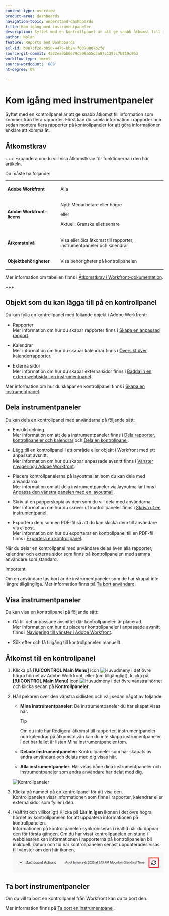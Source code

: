 ```yaml
---
content-type: overview
product-area: dashboards
navigation-topic: understand-dashboards
title: Kom igång med instrumentpaneler
description: Syftet med en kontrollpanel är att ge snabb åtkomst till information. Du kan samla information i rapporter och sedan placera dem på kontrollpaneler för att göra informationen enklare att komma åt.
author: Nolan
feature: Reports and Dashboards
exl-id: b0e73f2d-bb50-4476-bb24-f0378807b2fe
source-git-commit: 4572ea9bb0679c599a55d5a87c1397c7b819c963
workflow-type: tm+mt
source-wordcount: '689'
ht-degree: 0%

---
```


# Kom igång med instrumentpaneler

<!-- Audited: 1/2024 -->

Syftet med en kontrollpanel är att ge snabb åtkomst till information som kommer från flera rapporter. Först kan du samla information i rapporter och sedan montera flera rapporter på kontrollpaneler för att göra informationen enklare att komma åt.

## Åtkomstkrav

+++ Expandera om du vill visa åtkomstkrav för funktionerna i den här artikeln.

Du måste ha följande:

<table style="table-layout:auto">
 <col> 
 </col> 
 <col> 
 </col> 
 <tbody> 
  <tr> 
   <td> <p><strong>Adobe Workfront</strong></p> </td> 
   <td>Alla</td> 
  </tr> 
  <tr> 
   <td> <p><strong>Adobe Workfront-licens</strong></p> </td> 
   <td> <p>Nytt: Medarbetare eller högre</p><p>eller</p><p>Aktuell: Granska eller senare</p> </td> 
  </tr> 
  <tr> 
   <td><strong>Åtkomstnivå</strong> </td> 
   <td> <p>Visa eller öka åtkomst till rapporter, instrumentpaneler och kalendrar</p> </td> 
  </tr> 
  <tr> 
   <td> <p><strong>Objektbehörigheter</strong> </p> </td> 
   <td> <p>Visa behörigheter på kontrollpanelen</p>  </td> 
  </tr> 
 </tbody> 
</table>

Mer information om tabellen finns i [Åtkomstkrav i Workfront-dokumentation](/help/quicksilver/administration-and-setup/add-users/access-levels-and-object-permissions/access-level-requirements-in-documentation.md).

+++

## Objekt som du kan lägga till på en kontrollpanel

Du kan fylla en kontrollpanel med följande objekt i Adobe Workfront:

* Rapporter\
  Mer information om hur du skapar rapporter finns i [Skapa en anpassad rapport](../../../reports-and-dashboards/reports/creating-and-managing-reports/create-custom-report.md).

* Kalendrar\
  Mer information om hur du skapar kalendrar finns i [Översikt över kalenderrapporter](../../../reports-and-dashboards/reports/calendars/calendar-reports-overview.md).

* Externa sidor\
  Mer information om hur du skapar externa sidor finns i [Bädda in en extern webbsida i en instrumentpanel](../../../reports-and-dashboards/dashboards/creating-and-managing-dashboards/embed-external-web-page-dashboard.md).

Mer information om hur du skapar en kontrollpanel finns i [Skapa en instrumentpanel](../../../reports-and-dashboards/dashboards/creating-and-managing-dashboards/create-dashboard.md).

## Dela instrumentpaneler

Du kan dela en kontrollpanel med användarna på följande sätt:

* Enskild delning.\
  Mer information om att dela instrumentpaneler finns i [Dela rapporter, kontrollpaneler och kalendrar](../../../workfront-basics/grant-and-request-access-to-objects/permissions-reports-dashboards-calendars.md) och [Dela en kontrollpanel](../../../reports-and-dashboards/dashboards/creating-and-managing-dashboards/share-dashboard.md).

* Lägg till en kontrollpanel i ett område eller objekt i Workfront med ett anpassat avsnitt.\
  Mer information om hur du skapar anpassade avsnitt finns i [Vänster navigering i Adobe Workfront](../../../workfront-basics/the-new-workfront-experience/simplified-left-navigation.md).

* Placera kontrollpanelerna på layoutmallar, som du kan dela med användarna.\
  Mer information om att dela instrumentpaneler via layoutmallar finns i [Anpassa den vänstra panelen med en layoutmall](../../../administration-and-setup/customize-workfront/use-layout-templates/customize-left-panel.md).

* Skriv ut en papperskopia av dem som du vill dela med användarna.\
  Mer information om hur du skriver ut kontrollpaneler finns i [Skriva ut en instrumentpanel](../../../reports-and-dashboards/dashboards/creating-and-managing-dashboards/print-dashboard.md).

* Exportera dem som en PDF-fil så att du kan skicka dem till användare via e-post.\
  Mer information om hur du exporterar en kontrollpanel till en PDF-fil finns i [Exportera en kontrollpanel](../../../reports-and-dashboards/dashboards/creating-and-managing-dashboards/export-dashboard.md).

När du delar en kontrollpanel med användare delas även alla rapporter, kalendrar och externa sidor som finns på kontrollpanelen med samma användare som standard.

>[!IMPORTANT]
>
>Om en användare tas bort är de instrumentpaneler som de har skapat inte längre tillgängliga. Mer information finns på [Ta bort användare](../../../administration-and-setup/add-users/create-and-manage-users/delete-a-user.md).

## Visa instrumentpaneler

Du kan visa en kontrollpanel på följande sätt:

* Gå till det anpassade avsnittet där kontrollpanelen är placerad.\
  Mer information om hur du placerar kontrollpaneler i anpassade avsnitt finns i [Navigering till vänster i Adobe Workfront](../../../workfront-basics/the-new-workfront-experience/simplified-left-navigation.md).

* Sök efter och få tillgång till kontrollpanelen manuellt.

## Åtkomst till en kontrollpanel

1. Klicka på **[!UICONTROL Main Menu]** icon ![Huvudmeny](/help/_includes/assets/main-menu-icon.png) i det övre högra hörnet av Adobe Workfront, eller (om tillgängligt), klicka på **[!UICONTROL Main Menu]** icon ![Huvudmeny](/help/_includes/assets/main-menu-icon-left-nav.png) i det övre vänstra hörnet och klicka sedan på **Kontrollpaneler**.
1. Håll pekaren över den vänstra sidlisten och välj sedan något av följande:

   * **Mina instrumentpaneler**: De instrumentpaneler du har skapat visas här.

     >[!TIP]
     >
     >Om du inte har Redigera-åtkomst till rapporter, instrumentpaneler och kalendrar på åtkomstnivån kan du inte skapa instrumentpaneler. I det här fallet är listan Mina instrumentpaneler tom.

   * **Delade instrumentpaneler**: Kontrollpaneler som har skapats av andra användare och delats med dig visas här.
   * **Alla instrumentpaneler**: Här visas både dina instrumentpaneler och instrumentpaneler som andra användare har delat med dig.

   ![Kontrollpaneler](assets/dashboards-area.png)

1. Klicka på namnet på en kontrollpanel för att visa den.\
   Kontrollpanelen visar informationen som finns i rapporter, kalendrar eller externa sidor som fyller i den.
1. (Valfritt och villkorligt) Klicka på **Läs in igen** ikonen i det övre högra hörnet av kontrollpanelen för att uppdatera informationen på kontrollpanelen.\
   Informationen på kontrollpanelen synkroniseras i realtid när du öppnar den för första gången. Om du har visat kontrollpanelen en stund i webbläsaren kan informationen i rapporterna på kontrollpanelen bli inaktuell. Datum och tid när kontrollpanelen senast uppdaterades visas till vänster om den här ikonen.\
   ![Ikonen Läs in igen](assets/dashboard-reload-icon.png)

## Ta bort instrumentpaneler

Om du vill ta bort en kontrollpanel från Workfront kan du ta bort den.

Mer information finns på [Ta bort en instrumentpanel](../../../reports-and-dashboards/dashboards/creating-and-managing-dashboards/delete-dashboard.md).
